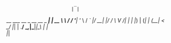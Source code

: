                              _     
                            | |    
__   ___ __ _ __   __ _  ___| | __ 
\ \ / / '__| '_ \ / _` |/ __| |/ / 
 \ V /| |  | |_) | (_| | (__|   <  
  \_/ |_|  | .__/ \__,_|\___|_|\_\ 
           | |                     
           |_|                     
